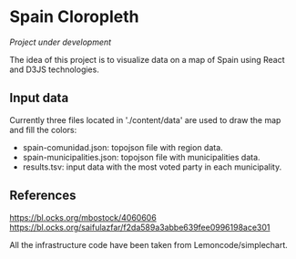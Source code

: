 # Spain Cloropleth

_Project under development_

The idea of this project is to visualize data on a map of Spain using React and D3JS technologies.

## Input data

Currently three files located in './content/data' are used to draw the map and fill the colors:

- spain-comunidad.json: topojson file with region data.
- spain-municipalities.json: topojson file with municipalities data.
- results.tsv: input data with the most voted party in each municipality.

## References

https://bl.ocks.org/mbostock/4060606
https://bl.ocks.org/saifulazfar/f2da589a3abbe639fee0996198ace301


All the infrastructure code have been taken from Lemoncode/simplechart.



